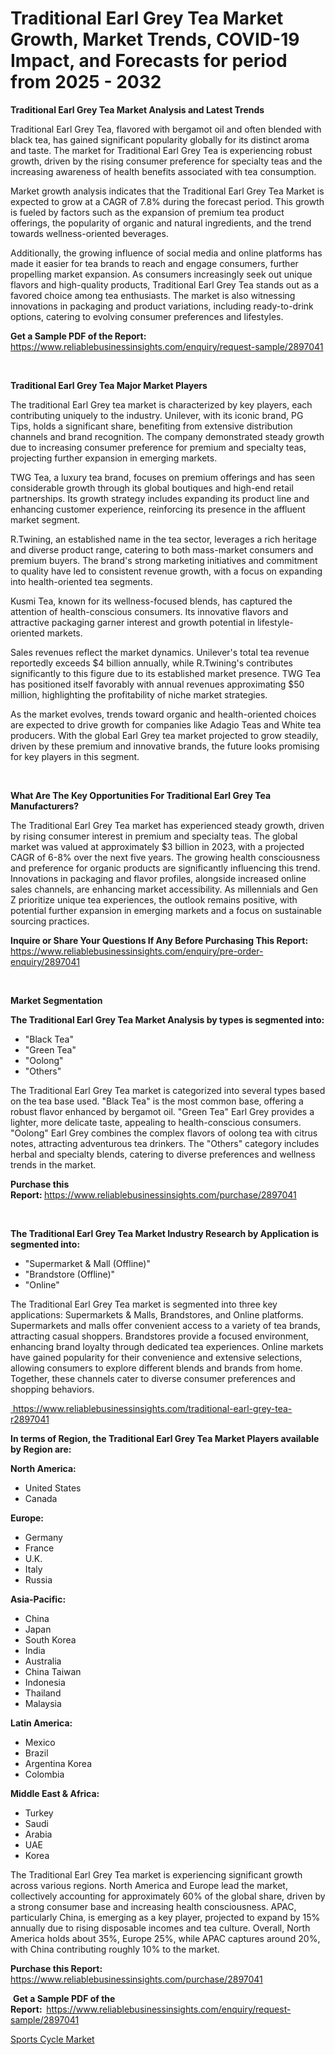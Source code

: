 <p><h1>Traditional Earl Grey Tea Market Growth, Market Trends, COVID-19 Impact, and Forecasts for period from 2025 - 2032</h1></p><p><strong>Traditional Earl Grey Tea Market Analysis and Latest Trends</strong></p>
<p><p>Traditional Earl Grey Tea, flavored with bergamot oil and often blended with black tea, has gained significant popularity globally for its distinct aroma and taste. The market for Traditional Earl Grey Tea is experiencing robust growth, driven by the rising consumer preference for specialty teas and the increasing awareness of health benefits associated with tea consumption. </p><p>Market growth analysis indicates that the Traditional Earl Grey Tea Market is expected to grow at a CAGR of 7.8% during the forecast period. This growth is fueled by factors such as the expansion of premium tea product offerings, the popularity of organic and natural ingredients, and the trend towards wellness-oriented beverages. </p><p>Additionally, the growing influence of social media and online platforms has made it easier for tea brands to reach and engage consumers, further propelling market expansion. As consumers increasingly seek out unique flavors and high-quality products, Traditional Earl Grey Tea stands out as a favored choice among tea enthusiasts. The market is also witnessing innovations in packaging and product variations, including ready-to-drink options, catering to evolving consumer preferences and lifestyles.</p></p>
<p><strong>Get a Sample PDF of the Report:&nbsp;</strong> <a href="https://www.reliablebusinessinsights.com/enquiry/request-sample/2897041?utm_campaign=3030&utm_medium=2&utm_source=Github&utm_content=ia&utm_term=15032025&utm_id=traditional-earl-grey-tea">https://www.reliablebusinessinsights.com/enquiry/request-sample/2897041</a></p>
<p>&nbsp;</p>
<p><strong>Traditional Earl Grey Tea Major Market Players</strong></p>
<p><p>The traditional Earl Grey tea market is characterized by key players, each contributing uniquely to the industry. Unilever, with its iconic brand, PG Tips, holds a significant share, benefiting from extensive distribution channels and brand recognition. The company demonstrated steady growth due to increasing consumer preference for premium and specialty teas, projecting further expansion in emerging markets.</p><p>TWG Tea, a luxury tea brand, focuses on premium offerings and has seen considerable growth through its global boutiques and high-end retail partnerships. Its growth strategy includes expanding its product line and enhancing customer experience, reinforcing its presence in the affluent market segment.</p><p>R.Twining, an established name in the tea sector, leverages a rich heritage and diverse product range, catering to both mass-market consumers and premium buyers. The brand's strong marketing initiatives and commitment to quality have led to consistent revenue growth, with a focus on expanding into health-oriented tea segments.</p><p>Kusmi Tea, known for its wellness-focused blends, has captured the attention of health-conscious consumers. Its innovative flavors and attractive packaging garner interest and growth potential in lifestyle-oriented markets.</p><p>Sales revenues reflect the market dynamics. Unilever's total tea revenue reportedly exceeds $4 billion annually, while R.Twining's contributes significantly to this figure due to its established market presence. TWG Tea has positioned itself favorably with annual revenues approximating $50 million, highlighting the profitability of niche market strategies. </p><p>As the market evolves, trends toward organic and health-oriented choices are expected to drive growth for companies like Adagio Teas and White tea producers. With the global Earl Grey tea market projected to grow steadily, driven by these premium and innovative brands, the future looks promising for key players in this segment.</p></p>
<p>&nbsp;</p>
<p><strong>What Are The Key Opportunities For Traditional Earl Grey Tea Manufacturers?</strong></p>
<p><p>The Traditional Earl Grey Tea market has experienced steady growth, driven by rising consumer interest in premium and specialty teas. The global market was valued at approximately $3 billion in 2023, with a projected CAGR of 6-8% over the next five years. The growing health consciousness and preference for organic products are significantly influencing this trend. Innovations in packaging and flavor profiles, alongside increased online sales channels, are enhancing market accessibility. As millennials and Gen Z prioritize unique tea experiences, the outlook remains positive, with potential further expansion in emerging markets and a focus on sustainable sourcing practices.</p></p>
<p><strong>Inquire or Share Your Questions If Any Before Purchasing This Report:</strong> <a href="https://www.reliablebusinessinsights.com/enquiry/pre-order-enquiry/2897041?utm_campaign=3030&utm_medium=2&utm_source=Github&utm_content=ia&utm_term=15032025&utm_id=traditional-earl-grey-tea">https://www.reliablebusinessinsights.com/enquiry/pre-order-enquiry/2897041</a></p>
<p>&nbsp;</p>
<p><strong>Market Segmentation</strong></p>
<p><strong>The Traditional Earl Grey Tea Market Analysis by types is segmented into:</strong></p>
<p><ul><li>"Black Tea"</li><li>"Green Tea"</li><li>"Oolong"</li><li>"Others"</li></ul></p>
<p><p>The Traditional Earl Grey Tea market is categorized into several types based on the tea base used. "Black Tea" is the most common base, offering a robust flavor enhanced by bergamot oil. "Green Tea" Earl Grey provides a lighter, more delicate taste, appealing to health-conscious consumers. "Oolong" Earl Grey combines the complex flavors of oolong tea with citrus notes, attracting adventurous tea drinkers. The "Others" category includes herbal and specialty blends, catering to diverse preferences and wellness trends in the market.</p></p>
<p><strong>Purchase this Report:&nbsp;</strong><a href="https://www.reliablebusinessinsights.com/purchase/2897041?utm_campaign=3030&utm_medium=2&utm_source=Github&utm_content=ia&utm_term=15032025&utm_id=traditional-earl-grey-tea">https://www.reliablebusinessinsights.com/purchase/2897041</a></p>
<p>&nbsp;</p>
<p><strong>The Traditional Earl Grey Tea Market Industry Research by Application is segmented into:</strong></p>
<p><ul><li>"Supermarket & Mall (Offline)"</li><li>"Brandstore (Offline)"</li><li>"Online"</li></ul></p>
<p><p>The Traditional Earl Grey Tea market is segmented into three key applications: Supermarkets & Malls, Brandstores, and Online platforms. Supermarkets and malls offer convenient access to a variety of tea brands, attracting casual shoppers. Brandstores provide a focused environment, enhancing brand loyalty through dedicated tea experiences. Online markets have gained popularity for their convenience and extensive selections, allowing consumers to explore different blends and brands from home. Together, these channels cater to diverse consumer preferences and shopping behaviors.</p></p>
<p><a href="https://www.reliablebusinessinsights.com/traditional-earl-grey-tea-r2897041?utm_campaign=3030&utm_medium=2&utm_source=Github&utm_content=ia&utm_term=15032025&utm_id=traditional-earl-grey-tea">&nbsp;https://www.reliablebusinessinsights.com/traditional-earl-grey-tea-r2897041</a></p>
<p><strong>In terms of Region, the Traditional Earl Grey Tea Market Players available by Region are:</strong></p>
<p>
    <p> <strong> North America: </strong>
        <ul>
            <li>United States</li>
            <li>Canada</li>
        </ul>
        </p> 
    <p> <strong> Europe: </strong>
        <ul>
            <li>Germany</li>
            <li>France</li>
            <li>U.K.</li>
            <li>Italy</li>
            <li>Russia</li>
        </ul>
        </p> 
    <p> <strong> Asia-Pacific: </strong>
        <ul>
            <li>China</li>
            <li>Japan</li>
            <li>South Korea</li>
            <li>India</li>
            <li>Australia</li>
            <li>China Taiwan</li>
            <li>Indonesia</li>
            <li>Thailand</li>
            <li>Malaysia</li>
        </ul>
        </p> 
    <p> <strong> Latin America: </strong>
        <ul>
            <li>Mexico</li>
            <li>Brazil</li>
            <li>Argentina Korea</li>
            <li>Colombia</li>
        </ul>
        </p> 
    <p> <strong> Middle East & Africa: </strong>
        <ul>
            <li>Turkey</li>
            <li>Saudi</li>
            <li>Arabia</li>
            <li>UAE</li>
            <li>Korea</li>
        </ul>
    </p>
    </p>
<p><p>The Traditional Earl Grey Tea market is experiencing significant growth across various regions. North America and Europe lead the market, collectively accounting for approximately 60% of the global share, driven by a strong consumer base and increasing health consciousness. APAC, particularly China, is emerging as a key player, projected to expand by 15% annually due to rising disposable incomes and tea culture. Overall, North America holds about 35%, Europe 25%, while APAC captures around 20%, with China contributing roughly 10% to the market.</p></p>
<p><strong>Purchase this Report: </strong><a href="https://www.reliablebusinessinsights.com/purchase/2897041?utm_campaign=3030&utm_medium=2&utm_source=Github&utm_content=ia&utm_term=15032025&utm_id=traditional-earl-grey-tea">https://www.reliablebusinessinsights.com/purchase/2897041</a></p>
<p>&nbsp;<strong>Get a Sample PDF of the Report:&nbsp;&nbsp;</strong><a href="https://www.reliablebusinessinsights.com/enquiry/request-sample/2897041?utm_campaign=3030&utm_medium=2&utm_source=Github&utm_content=ia&utm_term=15032025&utm_id=traditional-earl-grey-tea">https://www.reliablebusinessinsights.com/enquiry/request-sample/2897041</a></p>
<p><strong></strong></p>
<p><p><a href="https://github.com/viipposahko25/Market-Research-Report-List-1/blob/main/sports-cycle-market.md?utm_campaign=3030&utm_medium=2&utm_source=Github&utm_content=ia&utm_term=15032025&utm_id=traditional-earl-grey-tea">Sports Cycle Market</a></p></p>